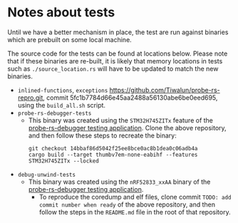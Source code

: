 # Notes about tests

Until we have a better mechanism in place, the test are run against binaries which are prebuilt on some local machine.

The source code for the tests can be found at locations below. Please note that if these binaries are re-built, it is likely that memory locations in tests such as `./source_location.rs` will have to be updated to match the new binaries.
- `inlined-functions`, `exceptions`
  <https://github.com/Tiwalun/probe-rs-repro.git>, commit 5fc1b7784d66e45aa2488a56130abe6be0eed695, using the `build_all.sh` script.
- `probe-rs-debugger-tests`
  - This binary was created using the `STM32H745ZITx` feature of the [probe-rs-debugger testing application](https://github.com/probe-rs/probe-rs-debugger-test). Clone the above repository, and then follow these steps to recreate the binary: 
    ```
    git checkout 14bbaf86d5042f25ee8bce0ac8b1dea0c06adb4a
    cargo build --target thumbv7em-none-eabihf --features STM32H745ZITx --locked
    ```
- `debug-unwind-tests` 
  - This binary was created using the `nRF52833_xxAA` binary of the [probe-rs-debugger testing application](https://github.com/probe-rs/probe-rs-debugger-test). 
    - To reproduce the coredump and elf files, clone commit `TODO: add commit number when ready` of the above repository, and then follow the steps in the `README.md` file in the root of that repository.

